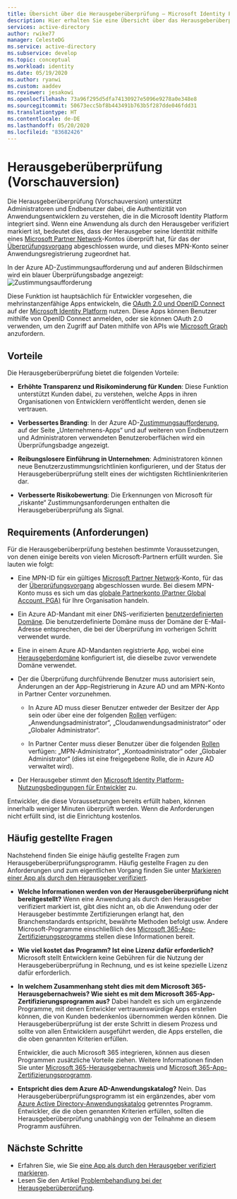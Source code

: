 ```yaml
---
title: Übersicht über die Herausgeberüberprüfung – Microsoft Identity Platform | Azure
description: Hier erhalten Sie eine Übersicht über das Herausgeberüberprüfungsprogramm (Vorschauversion) für die Microsoft Identity Platform. Darin werden die Vorteile, die Programmanforderungen und häufig gestellte Fragen aufgeführt. Wenn eine Anwendung als durch den Herausgeber verifiziert markiert ist, bedeutet dies, dass der Herausgeber seine Identität mithilfe eines Microsoft Partner Network-Kontos überprüft hat, für das der Überprüfungsvorgang abgeschlossen wurde, und dieses MPN-Konto seiner Anwendungsregistrierung zugeordnet hat.
services: active-directory
author: rwike77
manager: CelesteDG
ms.service: active-directory
ms.subservice: develop
ms.topic: conceptual
ms.workload: identity
ms.date: 05/19/2020
ms.author: ryanwi
ms.custom: aaddev
ms.reviewer: jesakowi
ms.openlocfilehash: 73a96f295d5dfa74130927e5096e9278a0e348e8
ms.sourcegitcommit: 50673ecc5bf8b443491b763b5f287dde046fdd31
ms.translationtype: HT
ms.contentlocale: de-DE
ms.lasthandoff: 05/20/2020
ms.locfileid: "83682426"
---
```

# <a name="publisher-verification-preview"></a>Herausgeberüberprüfung (Vorschauversion)

Die Herausgeberüberprüfung (Vorschauversion) unterstützt Administratoren und Endbenutzer dabei, die Authentizität von Anwendungsentwicklern zu verstehen, die in die Microsoft Identity Platform integriert sind. Wenn eine Anwendung als durch den Herausgeber verifiziert markiert ist, bedeutet dies, dass der Herausgeber seine Identität mithilfe eines [Microsoft Partner Network](https://partner.microsoft.com/membership)-Kontos überprüft hat, für das der [Überprüfungsvorgang](/partner-center/verification-responses) abgeschlossen wurde, und dieses MPN-Konto seiner Anwendungsregistrierung zugeordnet hat. 

In der Azure AD-Zustimmungsaufforderung und auf anderen Bildschirmen wird ein blauer Überprüfungsbadge angezeigt: ![Zustimmungsaufforderung](./media/publisher-verification-overview/consent-prompt.png)

Diese Funktion ist hauptsächlich für Entwickler vorgesehen, die mehrinstanzenfähige Apps entwickeln, die [OAuth 2.0 und OpenID Connect](active-directory-v2-protocols.md) auf der [Microsoft Identity Platform](v2-overview.md) nutzen. Diese Apps können Benutzer mithilfe von OpenID Connect anmelden, oder sie können OAuth 2.0 verwenden, um den Zugriff auf Daten mithilfe von APIs wie [Microsoft Graph](https://developer.microsoft.com/graph/) anzufordern.

## <a name="benefits"></a>Vorteile
Die Herausgeberüberprüfung bietet die folgenden Vorteile:
- **Erhöhte Transparenz und Risikominderung für Kunden**: Diese Funktion unterstützt Kunden dabei, zu verstehen, welche Apps in ihren Organisationen von Entwicklern veröffentlicht werden, denen sie vertrauen. 

- **Verbessertes Branding**: In der Azure AD-[Zustimmungsaufforderung](application-consent-experience.md), auf der Seite „Unternehmens-Apps“ und auf weiteren von Endbenutzern und Administratoren verwendeten Benutzeroberflächen wird ein Überprüfungsbadge angezeigt. 

- **Reibungslosere Einführung in Unternehmen**: Administratoren können neue Benutzerzustimmungsrichtlinien konfigurieren, und der Status der Herausgeberüberprüfung stellt eines der wichtigsten Richtlinienkriterien dar. 

- **Verbesserte Risikobewertung**: Die Erkennungen von Microsoft für „riskante“ Zustimmungsanforderungen enthalten die Herausgeberüberprüfung als Signal. 

## <a name="requirements"></a>Requirements (Anforderungen)
Für die Herausgeberüberprüfung bestehen bestimmte Voraussetzungen, von denen einige bereits von vielen Microsoft-Partnern erfüllt wurden. Sie lauten wie folgt: 

-  Eine MPN-ID für ein gültiges [Microsoft Partner Network](https://partner.microsoft.com/membership)-Konto, für das der [Überprüfungsvorgang](/partner-center/verification-responses) abgeschlossen wurde. Bei diesem MPN-Konto muss es sich um das [globale Partnerkonto (Partner Global Account, PGA)](/partner-center/account-structure#the-top-level-is-the-partner-global-account-pga) für Ihre Organisation handeln. 

-  Ein Azure AD-Mandant mit einer DNS-verifizierten [benutzerdefinierten Domäne](/azure/active-directory/fundamentals/add-custom-domain). Die benutzerdefinierte Domäne muss der Domäne der E-Mail-Adresse entsprechen, die bei der Überprüfung im vorherigen Schritt verwendet wurde. 

-  Eine in einem Azure AD-Mandanten registrierte App, wobei eine [Herausgeberdomäne](howto-configure-publisher-domain.md) konfiguriert ist, die dieselbe zuvor verwendete Domäne verwendet. 

-  Der die Überprüfung durchführende Benutzer muss autorisiert sein, Änderungen an der App-Registrierung in Azure AD und am MPN-Konto in Partner Center vorzunehmen. 

    -  In Azure AD muss dieser Benutzer entweder der Besitzer der App sein oder über eine der folgenden [Rollen](/azure/active-directory/users-groups-roles/directory-assign-admin-roles) verfügen: „Anwendungsadministrator“, „Cloudanwendungsadministrator“ oder „Globaler Administrator“. 

    -  In Partner Center muss dieser Benutzer über die folgenden [Rollen](/partner-center/permissions-overview) verfügen: „MPN-Administrator“, „Kontoadministrator“ oder „Globaler Administrator“ (dies ist eine freigegebene Rolle, die in Azure AD verwaltet wird).
    
-  Der Herausgeber stimmt den [Microsoft Identity Platform-Nutzungsbedingungen für Entwickler](/legal/microsoft-identity-platform/terms-of-use) zu.

Entwickler, die diese Voraussetzungen bereits erfüllt haben, können innerhalb weniger Minuten überprüft werden. Wenn die Anforderungen nicht erfüllt sind, ist die Einrichtung kostenlos. 

## <a name="frequently-asked-questions"></a>Häufig gestellte Fragen 
Nachstehend finden Sie einige häufig gestellte Fragen zum Herausgeberüberprüfungsprogramm. Häufig gestellte Fragen zu den Anforderungen und zum eigentlichen Vorgang finden Sie unter [Markieren einer App als durch den Herausgeber verifiziert](mark-app-as-publisher-verified.md).

- **Welche Informationen werden von der Herausgeberüberprüfung __nicht__ bereitgestellt?**  Wenn eine Anwendung als durch den Herausgeber verifiziert markiert ist, gibt dies nicht an, ob die Anwendung oder der Herausgeber bestimmte Zertifizierungen erlangt hat, den Branchenstandards entspricht, bewährte Methoden befolgt usw. Andere Microsoft-Programme einschließlich des [Microsoft 365-App-Zertifizierungsprogramms](/microsoft-365-app-certification/overview) stellen diese Informationen bereit.

- **Wie viel kostet das Programm? Ist eine Lizenz dafür erforderlich?** Microsoft stellt Entwicklern keine Gebühren für die Nutzung der Herausgeberüberprüfung in Rechnung, und es ist keine spezielle Lizenz dafür erforderlich. 

- **In welchem Zusammenhang steht dies mit dem Microsoft 365-Herausgebernachweis? Wie sieht es mit dem Microsoft 365-App-Zertifizierungsprogramm aus?** Dabei handelt es sich um ergänzende Programme, mit denen Entwickler vertrauenswürdige Apps erstellen können, die von Kunden bedenkenlos übernommen werden können. Die Herausgeberüberprüfung ist der erste Schritt in diesem Prozess und sollte von allen Entwicklern ausgeführt werden, die Apps erstellen, die die oben genannten Kriterien erfüllen. 

  Entwickler, die auch Microsoft 365 integrieren, können aus diesen Programmen zusätzliche Vorteile ziehen. Weitere Informationen finden Sie unter [Microsoft 365-Herausgebernachweis](/microsoft-365-app-certification/docs/attestation) und [Microsoft 365-App-Zertifizierungsprogramm](/microsoft-365-app-certification/docs/certification). 

- **Entspricht dies dem Azure AD-Anwendungskatalog?** Nein. Das Herausgeberüberprüfungsprogramm ist ein ergänzendes, aber vom [Azure Active Directory-Anwendungskatalog](/azure/active-directory/azuread-dev/howto-app-gallery-listing) getrenntes Programm. Entwickler, die die oben genannten Kriterien erfüllen, sollten die Herausgeberüberprüfung unabhängig von der Teilnahme an diesem Programm ausführen. 

## <a name="next-steps"></a>Nächste Schritte
* Erfahren Sie, wie Sie [eine App als durch den Herausgeber verifiziert markieren](mark-app-as-publisher-verified.md).
* Lesen Sie den Artikel [Problembehandlung bei der Herausgeberüberprüfung](troubleshoot-publisher-verification.md).